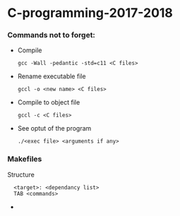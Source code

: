 # C-programming-2017-2018
<h3>Commands not to forget:</h3>
<ul>
   <li>
       Compile
       
    gcc -Wall -pedantic -std=c11 <C files> 
   </li>
   <li>
       Rename executable file
    
    gccl -o <new name> <C files>
   </li>
   <li>
       Compile to object file
    
    gccl -c <C files>
   </li>
   <li>
       See optut of the program
    
    ./<exec file> <arguments if any>
   </li>
</ul>   

<h3>Makefiles</h3>
<p>Structure</p>
   
      <target>: <dependancy list>
      TAB <commands>
<ul>
   <li>
   </li>
</ul>
